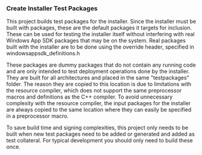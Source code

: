 
### Create Installer Test Packages

This project builds test packages for the installer. Since the installer must be built with
packages, these are the default packages it targets for inclusion. These can be used for testing
the installer itself without interfering with real Windows App SDK packages that may be on the
system. Real packages built with the installer are to be done using the override header, specified
in windowsappsdk_definitions.h

These packages are dummy packages that do not contain any running code and are only intended to
test deployment operations done by the installer. They are built for all architectures and placed
in the same "testpackages" folder. The reason they are copied to this location is due to
limitations with the resource compiler, which does not support the same preprocessor macros and
definitions as the C++ compiler. To avoid unnecessary complexity with the resource compiler, the
input packages for the installer are always copied to the same location where they can easily be
specified in a preprocessor macro.

To save build time and signing complexities, this project only needs to be built when new test
packages need to be added or generated and added as test collateral. For typical development you
should only need to build these once.

